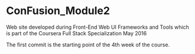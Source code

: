 # ConFusion_Module2
Web site developed during Front-End Web UI Frameworks and Tools which is part of the Coursera Full Stack Specialization May 2016

The first commit is the starting point of the 4th week of the course.
